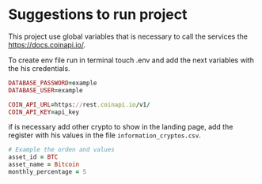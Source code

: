 # Suggestions to run project

This project use global variables that is necessary to call the services the https://docs.coinapi.io/.

To create env file run in terminal touch .env and add the next variables with the his credentials.
```ruby
DATABASE_PASSWORD=example
DATABASE_USER=example

COIN_API_URL=https://rest.coinapi.io/v1/
COIN_API_KEY=api_key
```
if is necessary add other crypto to show in the landing page, add the register with his values in the file `information_cryptos.csv`.

```ruby
# Example the orden and values
asset_id = BTC
asset_name = Bitcoin
monthly_percentage = 5
```
